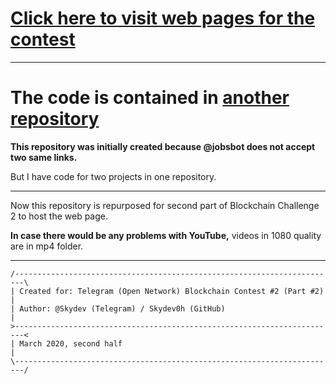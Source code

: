 # [Click here to visit web pages for the contest](https://skydev0h.github.io/ton-freestyle-2/?2)

---

# The code is contained in [another repository](https://github.com/Skydev0h/ton-freestyle)
**This repository was initially created because @jobsbot does not accept two same links.**

But I have code for two projects in one repository.

---

Now this repository is repurposed for second part of Blockchain Challenge 2 to host the web page.

**In case there would be any problems with YouTube,** videos in 1080 quality are in mp4 folder.

---

```
/------------------------------------------------------------------------\
| Created for: Telegram (Open Network) Blockchain Contest #2 (Part #2)   |
| Author: @Skydev (Telegram) / Skydev0h (GitHub)                         |
>------------------------------------------------------------------------<
| March 2020, second half                                                |
\------------------------------------------------------------------------/
```